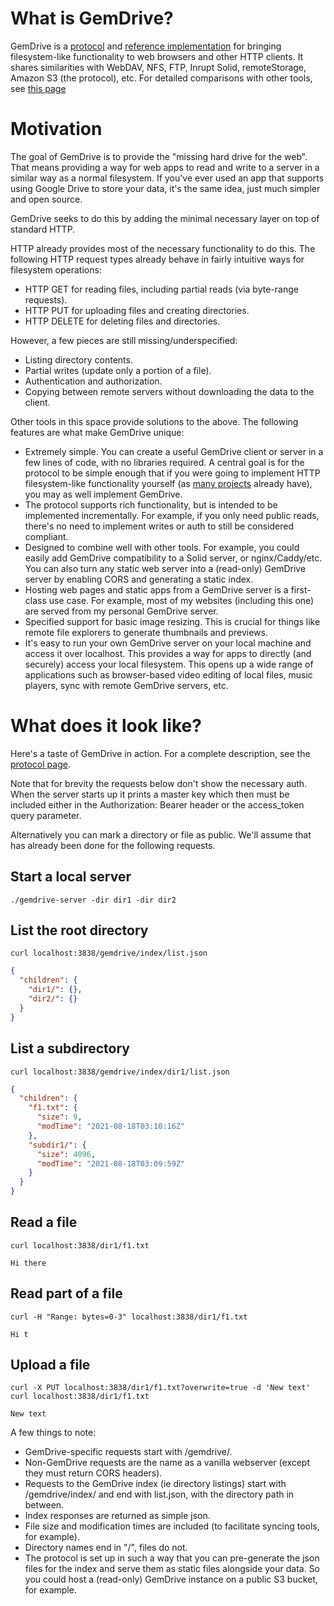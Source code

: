 # What is GemDrive?

GemDrive is a [protocol](./protocol/) and [reference implementation][0] for
bringing filesystem-like functionality to web browsers and other HTTP clients.
It shares similarities with WebDAV, NFS, FTP, Inrupt Solid, remoteStorage,
Amazon S3 (the protocol), etc. For detailed comparisons with other tools, see
[this page][1]


# Motivation

The goal of GemDrive is to provide the "missing hard drive for the web". That
means providing a way for web apps to read and write to a server in a similar
way as a normal filesystem. If you've ever used an app that supports using
Google Drive to store your data, it's the same idea, just much simpler and open
source.

GemDrive seeks to do this by adding the minimal necessary layer on top of
standard HTTP.

HTTP already provides most of the necessary functionality to do this. The
following HTTP request types already behave in fairly intuitive ways for
filesystem operations:

* HTTP GET for reading files, including partial reads (via byte-range
  requests).
* HTTP PUT for uploading files and creating directories.
* HTTP DELETE for deleting files and directories.

However, a few pieces are still missing/underspecified:

* Listing directory contents.
* Partial writes (update only a portion of a file).
* Authentication and authorization.
* Copying between remote servers without downloading the data to the client.

Other tools in this space provide solutions to the above. The following
features are what make GemDrive unique:

* Extremely simple. You can create a useful GemDrive client or server in a few
  lines of code, with no libraries required. A central goal is for the protocol
  to be simple enough that if you were going to implement HTTP filesystem-like
  functionality yourself (as [many projects][3] already have), you may as well
  implement GemDrive.
* The protocol supports rich functionality, but is intended to be implemented
  incrementally. For example, if you only need public reads, there's no need to
  implement writes or auth to still be considered compliant.
* Designed to combine well with other tools. For example, you could easily
  add GemDrive compatibility to a Solid server, or nginx/Caddy/etc. You can
  also turn any static web server into a (read-only) GemDrive server by
  enabling CORS and generating a static index.
* Hosting web pages and static apps from a GemDrive server is a first-class
  use case. For example, most of my websites (including this one) are served
  from my personal GemDrive server.
* Specified support for basic image resizing. This is crucial for things like
  remote file explorers to generate thumbnails and previews.
* It's easy to run your own GemDrive server on your local machine and access it
  over localhost. This provides a way for apps to directly (and securely)
  access your local filesystem. This opens up a wide range of applications such
  as browser-based video editing of local files, music players, sync with
  remote GemDrive servers, etc.


# What does it look like?

Here's a taste of GemDrive in action. For a complete description, see the
[protocol page][2].

Note that for brevity the requests below don't show the necessary auth. When
the server starts up it prints a master key which then must be included either
in the Authorization: Bearer header or the access_token query parameter.

Alternatively you can mark a directory or file as public. We'll assume that has
already been done for the following requests.

## Start a local server

```plaintext
./gemdrive-server -dir dir1 -dir dir2
```

## List the root directory

```plaintext
curl localhost:3838/gemdrive/index/list.json

```

```json
{
  "children": {
    "dir1/": {},
    "dir2/": {}
  }
}
```

## List a subdirectory

```plaintext
curl localhost:3838/gemdrive/index/dir1/list.json

```

```json
{
  "children": {
    "f1.txt": {
      "size": 9,
      "modTime": "2021-08-18T03:10:16Z"
    },
    "subdir1/": {
      "size": 4096,
      "modTime": "2021-08-18T03:09:59Z"
    }
  }
}
```


## Read a file

```plaintext
curl localhost:3838/dir1/f1.txt

```

```plaintext
Hi there
```

## Read part of a file

```plaintext
curl -H "Range: bytes=0-3" localhost:3838/dir1/f1.txt

```

```plaintext
Hi t
```

## Upload a file

```plaintext
curl -X PUT localhost:3838/dir1/f1.txt?overwrite=true -d 'New text'
curl localhost:3838/dir1/f1.txt

```
```plaintext
New text
```

A few things to note:

* GemDrive-specific requests start with /gemdrive/.
* Non-GemDrive requests are the name as a vanilla webserver (except they must
  return CORS headers).
* Requests to the GemDrive index (ie directory listings) start with
  /gemdrive/index/ and end with list.json, with the directory path in between.
* Index responses are returned as simple json.
* File size and modification times are included (to facilitate syncing tools,
  for example).
* Directory names end in "/", files do not.
* The protocol is set up in such a way that you can pre-generate the json files
  for the index and serve them as static files alongside your data. So you
  could host a (read-only) GemDrive instance on a public S3 bucket, for
  example.

[0]: https://github.com/gemdrive/gemdrive-go

[1]: /comparisons/

[2]: /protocol/

[3]: https://github.com/awesome-selfhosted/awesome-selfhosted#file-transfer---web-based-file-managers
